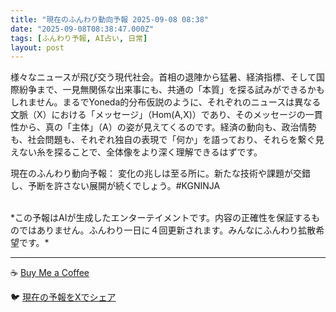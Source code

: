 ```yaml
---
title: "現在のふんわり動向予報 2025-09-08 08:38"
date: "2025-09-08T08:38:47.000Z"
tags: [ふんわり予報, AI占い, 日常]
layout: post
---
```


様々なニュースが飛び交う現代社会。首相の退陣から猛暑、経済指標、そして国際紛争まで、一見無関係な出来事にも、共通の「本質」を探る試みができるかもしれません。まるでYoneda的分布仮説のように、それぞれのニュースは異なる文脈（X）における「メッセージ」（Hom(A,X)）であり、そのメッセージの一貫性から、真の「主体」（A）の姿が見えてくるのです。経済の動向も、政治情勢も、社会問題も、それぞれ独自の表現で「何か」を語っており、それらを繋ぐ見えない糸を探ることで、全体像をより深く理解できるはずです。


現在のふんわり動向予報：
変化の兆しは至る所に。新たな技術や課題が交錯し、予断を許さない展開が続くでしょう。#KGNINJA

<br>
*この予報はAIが生成したエンターテイメントです。内容の正確性を保証するものではありません。ふんわり一日に４回更新されます。みんなにふんわり拡散希望です。*

---
☕️ [Buy Me a Coffee](https://www.buymeacoffee.com/kgninja)

🐦 [現在の予報をXでシェア](https://twitter.com/intent/tweet?text=%E7%8F%BE%E5%9C%A8%E3%81%AE%E3%81%B5%E3%82%93%E3%82%8F%E3%82%8A%E4%BA%88%E5%A0%B1%3A%20%E3%80%8C%E6%A7%98%E3%80%85%E3%81%AA%E3%83%8B%E3%83%A5%E3%83%BC%E3%82%B9%E3%81%8C%E9%A3%9B%E3%81%B3%E4%BA%A4%E3%81%86%E7%8F%BE%E4%BB%A3%E7%A4%BE%E4%BC%9A%E3%80%82%E3%80%8D%23KGNINJA%20%E7%B6%9A%E3%81%8D%E3%81%AF%E3%83%96%E3%83%AD%E3%82%B0%E3%81%A7%EF%BC%81%F0%9F%91%87&url=https%3A%2F%2Fkg-ninja.github.io%2FFunwariyoso%2F)
